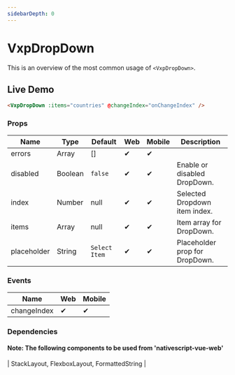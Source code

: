 ```yaml
---
sidebarDepth: 0
---
```


# VxpDropDown

This is an overview of the most common usage of `<VxpDropDown>`.

## Live Demo

<DocExampleBox>

```html
<VxpDropDown :items="countries" @changeIndex="onChangeIndex" />
```

<VxpDropDownDoc />

</DocExampleBox>

### Props

| Name        | Type   | Default | Web | Mobile | Description |
| ----------- | ------ | ------- | --- | ------ | -----------|
| errors      | Array  | []      | ✔   | ✔      |
| disabled    | Boolean| `false` | ✔   | ✔      | Enable or disabled DropDown.
| index       | Number | null    | ✔   | ✔      | Selected Dropdown item index.
| items       | Array  | null    | ✔   | ✔      | Item array for DropDown.
| placeholder | String | `Select Item`| ✔   | ✔      | Placeholder prop for DropDown.

### Events

| Name        | Web | Mobile |
| ----------- | --- | ------ |
| changeIndex | ✔   | ✔      |

### Dependencies

#### Note: The following components to be used from 'nativescript-vue-web'

| StackLayout, FlexboxLayout, FormattedString |
